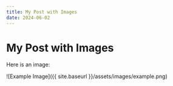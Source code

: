 ```yaml
---
title: My Post with Images
date: 2024-06-02
---
```


# My Post with Images

Here is an image:

![Example Image]({{ site.baseurl }}/assets/images/example.png)
